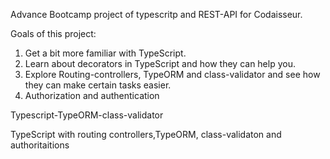 Advance Bootcamp project of typescritp and REST-API for Codaisseur.

Goals of this project:

1. Get a bit more familiar with TypeScript.
2. Learn about decorators in TypeScript and how they can help you.
3. Explore Routing-controllers, TypeORM and class-validator and see how they can make certain tasks easier.
4. Authorization and authentication

Typescript-TypeORM-class-validator

TypeScript with routing controllers,TypeORM, class-validaton and authoritaitions